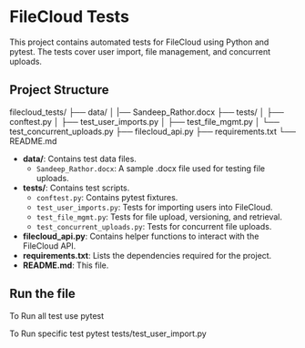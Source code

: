 # FileCloud Tests

This project contains automated tests for FileCloud using Python and pytest. The tests cover user import, file management, and concurrent uploads.

## Project Structure
filecloud_tests/
├── data/
│ |── Sandeep_Rathor.docx
├── tests/
│ ├── conftest.py
│ ├── test_user_imports.py
│ ├── test_file_mgmt.py
│ └── test_concurrent_uploads.py
├── filecloud_api.py
├── requirements.txt
└── README.md


- **data/**: Contains test data files.
  - `Sandeep_Rathor.docx`: A sample .docx file used for testing file uploads.
- **tests/**: Contains test scripts.
  - `conftest.py`: Contains pytest fixtures.
  - `test_user_imports.py`: Tests for importing users into FileCloud.
  - `test_file_mgmt.py`: Tests for file upload, versioning, and retrieval.
  - `test_concurrent_uploads.py`: Tests for concurrent file uploads.
- **filecloud_api.py**: Contains helper functions to interact with the FileCloud API.
- **requirements.txt**: Lists the dependencies required for the project.
- **README.md**: This file.


## Run the file
To Run all test use
pytest

To Run specific test
pytest tests/test_user_import.py